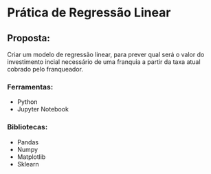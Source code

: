 # Prática de Regressão Linear
## Proposta:
  Criar um modelo de regressão linear, para prever qual será o valor do investimento incial necessário de uma franquia a partir da taxa atual cobrado pelo franqueador.
  
### Ferramentas:
  - Python
  - Jupyter Notebook
### Bibliotecas:
  - Pandas
  - Numpy
  - Matplotlib
  - Sklearn
